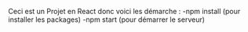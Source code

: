 Ceci est un Projet en React donc voici les démarche :
-npm install (pour installer les packages)
-npm start (pour démarrer le serveur)